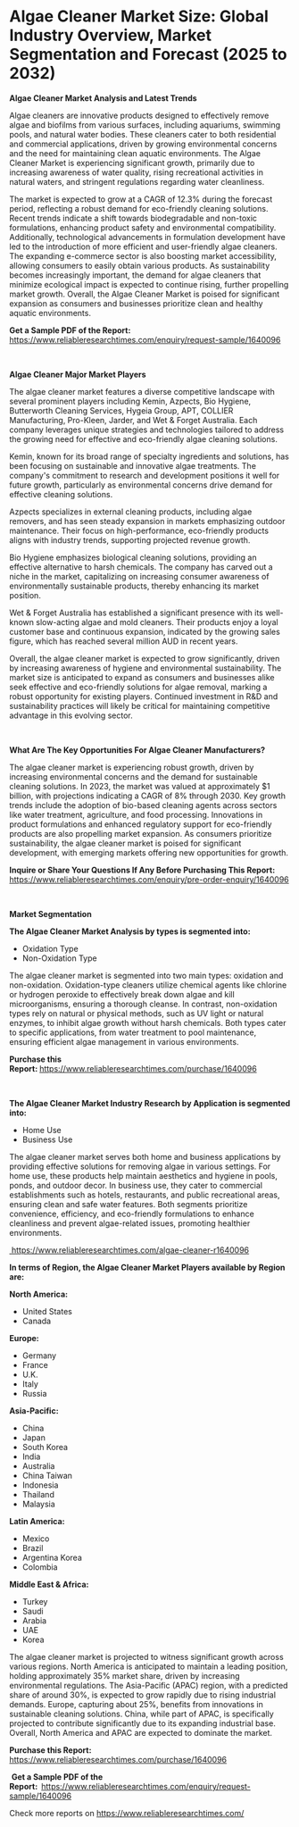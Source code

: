 <p><h1>Algae Cleaner Market Size: Global Industry Overview, Market Segmentation and Forecast (2025 to 2032)</h1></p><p><strong>Algae Cleaner Market Analysis and Latest Trends</strong></p>
<p><p>Algae cleaners are innovative products designed to effectively remove algae and biofilms from various surfaces, including aquariums, swimming pools, and natural water bodies. These cleaners cater to both residential and commercial applications, driven by growing environmental concerns and the need for maintaining clean aquatic environments. The Algae Cleaner Market is experiencing significant growth, primarily due to increasing awareness of water quality, rising recreational activities in natural waters, and stringent regulations regarding water cleanliness.</p><p>The market is expected to grow at a CAGR of 12.3% during the forecast period, reflecting a robust demand for eco-friendly cleaning solutions. Recent trends indicate a shift towards biodegradable and non-toxic formulations, enhancing product safety and environmental compatibility. Additionally, technological advancements in formulation development have led to the introduction of more efficient and user-friendly algae cleaners. The expanding e-commerce sector is also boosting market accessibility, allowing consumers to easily obtain various products. As sustainability becomes increasingly important, the demand for algae cleaners that minimize ecological impact is expected to continue rising, further propelling market growth. Overall, the Algae Cleaner Market is poised for significant expansion as consumers and businesses prioritize clean and healthy aquatic environments.</p></p>
<p><strong>Get a Sample PDF of the Report:&nbsp;</strong> <a href="https://www.reliableresearchtimes.com/enquiry/request-sample/1640096?utm_campaign=2273&utm_medium=2&utm_source=Github&utm_content=ia&utm_term=05032025&utm_id=algae-cleaner">https://www.reliableresearchtimes.com/enquiry/request-sample/1640096</a></p>
<p>&nbsp;</p>
<p><strong>Algae Cleaner Major Market Players</strong></p>
<p><p>The algae cleaner market features a diverse competitive landscape with several prominent players including Kemin, Azpects, Bio Hygiene, Butterworth Cleaning Services, Hygeia Group, APT, COLLIER Manufacturing, Pro-Kleen, Jarder, and Wet & Forget Australia. Each company leverages unique strategies and technologies tailored to address the growing need for effective and eco-friendly algae cleaning solutions.</p><p>Kemin, known for its broad range of specialty ingredients and solutions, has been focusing on sustainable and innovative algae treatments. The company's commitment to research and development positions it well for future growth, particularly as environmental concerns drive demand for effective cleaning solutions.</p><p>Azpects specializes in external cleaning products, including algae removers, and has seen steady expansion in markets emphasizing outdoor maintenance. Their focus on high-performance, eco-friendly products aligns with industry trends, supporting projected revenue growth.</p><p>Bio Hygiene emphasizes biological cleaning solutions, providing an effective alternative to harsh chemicals. The company has carved out a niche in the market, capitalizing on increasing consumer awareness of environmentally sustainable products, thereby enhancing its market position.</p><p>Wet & Forget Australia has established a significant presence with its well-known slow-acting algae and mold cleaners. Their products enjoy a loyal customer base and continuous expansion, indicated by the growing sales figure, which has reached several million AUD in recent years.</p><p>Overall, the algae cleaner market is expected to grow significantly, driven by increasing awareness of hygiene and environmental sustainability. The market size is anticipated to expand as consumers and businesses alike seek effective and eco-friendly solutions for algae removal, marking a robust opportunity for existing players. Continued investment in R&D and sustainability practices will likely be critical for maintaining competitive advantage in this evolving sector.</p></p>
<p>&nbsp;</p>
<p><strong>What Are The Key Opportunities For Algae Cleaner Manufacturers?</strong></p>
<p><p>The algae cleaner market is experiencing robust growth, driven by increasing environmental concerns and the demand for sustainable cleaning solutions. In 2023, the market was valued at approximately $1 billion, with projections indicating a CAGR of 8% through 2030. Key growth trends include the adoption of bio-based cleaning agents across sectors like water treatment, agriculture, and food processing. Innovations in product formulations and enhanced regulatory support for eco-friendly products are also propelling market expansion. As consumers prioritize sustainability, the algae cleaner market is poised for significant development, with emerging markets offering new opportunities for growth.</p></p>
<p><strong>Inquire or Share Your Questions If Any Before Purchasing This Report:</strong> <a href="https://www.reliableresearchtimes.com/enquiry/pre-order-enquiry/1640096?utm_campaign=2273&utm_medium=2&utm_source=Github&utm_content=ia&utm_term=05032025&utm_id=algae-cleaner">https://www.reliableresearchtimes.com/enquiry/pre-order-enquiry/1640096</a></p>
<p>&nbsp;</p>
<p><strong>Market Segmentation</strong></p>
<p><strong>The Algae Cleaner Market Analysis by types is segmented into:</strong></p>
<p><ul><li>Oxidation Type</li><li>Non-Oxidation Type</li></ul></p>
<p><p>The algae cleaner market is segmented into two main types: oxidation and non-oxidation. Oxidation-type cleaners utilize chemical agents like chlorine or hydrogen peroxide to effectively break down algae and kill microorganisms, ensuring a thorough cleanse. In contrast, non-oxidation types rely on natural or physical methods, such as UV light or natural enzymes, to inhibit algae growth without harsh chemicals. Both types cater to specific applications, from water treatment to pool maintenance, ensuring efficient algae management in various environments.</p></p>
<p><strong>Purchase this Report:&nbsp;</strong><a href="https://www.reliableresearchtimes.com/purchase/1640096?utm_campaign=2273&utm_medium=2&utm_source=Github&utm_content=ia&utm_term=05032025&utm_id=algae-cleaner">https://www.reliableresearchtimes.com/purchase/1640096</a></p>
<p>&nbsp;</p>
<p><strong>The Algae Cleaner Market Industry Research by Application is segmented into:</strong></p>
<p><ul><li>Home Use</li><li>Business Use</li></ul></p>
<p><p>The algae cleaner market serves both home and business applications by providing effective solutions for removing algae in various settings. For home use, these products help maintain aesthetics and hygiene in pools, ponds, and outdoor decor. In business use, they cater to commercial establishments such as hotels, restaurants, and public recreational areas, ensuring clean and safe water features. Both segments prioritize convenience, efficiency, and eco-friendly formulations to enhance cleanliness and prevent algae-related issues, promoting healthier environments.</p></p>
<p><a href="https://www.reliableresearchtimes.com/algae-cleaner-r1640096?utm_campaign=2273&utm_medium=2&utm_source=Github&utm_content=ia&utm_term=05032025&utm_id=algae-cleaner">&nbsp;https://www.reliableresearchtimes.com/algae-cleaner-r1640096</a></p>
<p><strong>In terms of Region, the Algae Cleaner Market Players available by Region are:</strong></p>
<p>
    <p> <strong> North America: </strong>
        <ul>
            <li>United States</li>
            <li>Canada</li>
        </ul>
        </p> 
    <p> <strong> Europe: </strong>
        <ul>
            <li>Germany</li>
            <li>France</li>
            <li>U.K.</li>
            <li>Italy</li>
            <li>Russia</li>
        </ul>
        </p> 
    <p> <strong> Asia-Pacific: </strong>
        <ul>
            <li>China</li>
            <li>Japan</li>
            <li>South Korea</li>
            <li>India</li>
            <li>Australia</li>
            <li>China Taiwan</li>
            <li>Indonesia</li>
            <li>Thailand</li>
            <li>Malaysia</li>
        </ul>
        </p> 
    <p> <strong> Latin America: </strong>
        <ul>
            <li>Mexico</li>
            <li>Brazil</li>
            <li>Argentina Korea</li>
            <li>Colombia</li>
        </ul>
        </p> 
    <p> <strong> Middle East & Africa: </strong>
        <ul>
            <li>Turkey</li>
            <li>Saudi</li>
            <li>Arabia</li>
            <li>UAE</li>
            <li>Korea</li>
        </ul>
    </p>
    </p>
<p><p>The algae cleaner market is projected to witness significant growth across various regions. North America is anticipated to maintain a leading position, holding approximately 35% market share, driven by increasing environmental regulations. The Asia-Pacific (APAC) region, with a predicted share of around 30%, is expected to grow rapidly due to rising industrial demands. Europe, capturing about 25%, benefits from innovations in sustainable cleaning solutions. China, while part of APAC, is specifically projected to contribute significantly due to its expanding industrial base. Overall, North America and APAC are expected to dominate the market.</p></p>
<p><strong>Purchase this Report: </strong><a href="https://www.reliableresearchtimes.com/purchase/1640096?utm_campaign=2273&utm_medium=2&utm_source=Github&utm_content=ia&utm_term=05032025&utm_id=algae-cleaner">https://www.reliableresearchtimes.com/purchase/1640096</a></p>
<p>&nbsp;<strong>Get a Sample PDF of the Report:&nbsp;&nbsp;</strong><a href="https://www.reliableresearchtimes.com/enquiry/request-sample/1640096?utm_campaign=2273&utm_medium=2&utm_source=Github&utm_content=ia&utm_term=05032025&utm_id=algae-cleaner">https://www.reliableresearchtimes.com/enquiry/request-sample/1640096</a></p>
<p><strong></strong></p>
<p>Check more reports on <a href="https://www.reliableresearchtimes.com/?utm_campaign=2273&utm_medium=2&utm_source=Github&utm_content=ia&utm_term=05032025&utm_id=algae-cleaner">https://www.reliableresearchtimes.com/</a></p>